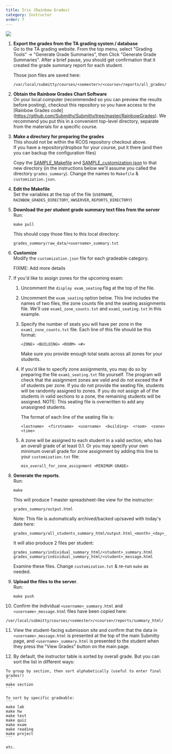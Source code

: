 ```yaml
---
title: Iris (Rainbow Grades)
category: Instructor
order: 7
---
```


![](http://submitty.org/images/iris.png)

1. **Export the grades from the TA grading system / database**    
   Go to the TA grading website.  From the top menu, select "Grading
   Tools" -> "Generate Grade Summaries", then Click "Generate Grade
   Summaries".  After a brief pause, you should get confirmation that
   it created the grade summary report for each student.

   Those json files are saved here:   

   ```
   /var/local/submitty/courses/<semester>/<course>/reports/all_grades/<username>_summary.json
   ```


2. **Obtain the Rainbow Grades Chart Software**  
   On your local computer (recommended so you can preview the results
   before posting), checkout this repository so you have access to the
   [Rainbow Grades code]
   (https://github.com/Submitty/Submitty/tree/master/RainbowGrades).
   We recommend you put this in a convenient top-level directory,
   separate from the materials for a specific course.


3. **Make a directory for preparing the grades**  
   This should not be within the RCOS repository checkout above.  
   If you have a repository/dropbox for your course, put it there (and
   then you can backup the configuration files)

   Copy the
   [SAMPLE_Makefile](../blob/master/RainbowGrades/SAMPLE_Makefile)
   and
   [SAMPLE_customization.json](../blob/master/RainbowGrades/SAMPLE_customization.json)
   to that new directory (in the instructions below we'll assume you
   called the directory `grades_summary`).  Change the names to
   `Makefile` & `customization.json`.


4. **Edit the Makefile**  
   Set the variables at the top of the file
   (`USERNAME`, `RAINBOW_GRADES_DIRECTORY`, `HWSERVER`, `REPORTS_DIRECTORY`)


5. **Download the per student grade summary text files from the server**     
   Run:

   ```
   make pull
   ``` 

   This should copy those files to this local directory:

   ```
   grades_summary/raw_data/<username>_summary.txt
   ```


6. **Customize**  
   Modify the `customization.json` file for each gradeable category.

   FIXME:  Add more details


7. If you'd like to assign zones for the upcoming exam:

   1. Uncomment the `display exam_seating` flag at the top of the
      file.

   2. Uncomment the `exam_seating` option below.  This line includes
      the names of two files, the zone counts file and the seating
      assignments file.  We'll use `exam1_zone_counts.txt` and
      `exam1_seating.txt` in this example.

   3. Specify the number of seats you will have per zone in the
      `exam1_zone_counts.txt` file.  Each line of this file should
      be this format:

      ```
      <ZONE> <BUILDING> <ROOM> <#>
      ```

      Make sure you provide enough total seats across all zones for
      your students.


   4. If you'd like to specify zone assignments, you may do so by
      preparing the file `exam1_seating.txt` file yourself.  The
      program will check that the assignment zones are valid and do
      not exceed the # of students per zone.  If you do not provide
      the seating file, students will be randomly assigned to zones.
      If you do not assign all of the students in valid sections to a
      zone, the remaining students will be assigned.  NOTE: This
      seating file is overwritten to add any unassigned students.

      The format of each line of the seating file is:
      
      ```
      <lastname>  <firstname>  <username>  <building>  <room>  <zone>  <time>
      ```


   5. A zone will be assigned to each student in a valid section, who
      has an overall grade of at least 0.1.  Or you may specify your
      own minimum overall grade for zone assignment by adding this
      line to your `customization.txt` file:

      ```
      min_overall_for_zone_assignment <MINIMUM GRADE>
      ```


8. **Generate the reports**.   
   Run:

   ```
   make
   ```

   This will produce 1 master spreadsheet-like view for the instructor:

   ```
   grades_summary/output.html
   ``` 

   Note: This file is automatically archived/backed up/saved with
   today's date here:

   ```
   grades_summary/all_students_summary_html/output.html_<month>_<day>_<year>.html       
   ```

   It will also produce 2 files per student:
    
   ```
   grades_summary/individual_summary_html/<student>_summary.html
   grades_summary/individual_summary_html/<student>_message.html
   ```
   
   Examine these files.  Change `customization.txt` & re-run `make` as needed.


9. **Upload the files to the server**.    
   Run:

   ```
   make push
   ```


10. Confirm the individual `<username>_summary.html` and
    `<username>_message.html` files have been copied here:

   ```
   /var/local/submitty/courses/<semester>/<course>/reports/summary_html/
   ```


11. View the student-facing submission site and confirm that the data
    in `<username>_message.html` is presented at the top of the main Submitty page,
    and `<username>_summary.html` is presented to the student when they press the "View Grades" button on the main page.


12.  By default, the instructor table is sorted by overall grade.  But you can sort the list in different ways:

    To group by section, then sort alphabetically (useful to enter final grades!)
    ```
    make section
    ``` 

    To sort by specific gradeable:
    ```
    make lab
    make hw
    make test
    make quiz
    make exam
    make reading
    make project
    ``` 

    etc.